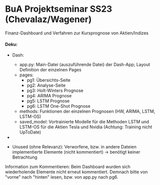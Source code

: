 # BuA Projektseminar SS23 (Chevalaz/Wagener)
Finanz-Dashboard und Verfahren zur Kursprognose von Aktien/Indizes

#### Doku:
* Dash:
  * app.py: Main-Datei (auszuführende Datei) der Dash-App; Layout Definition der einzelnen Pages
  * pages:
    * pg1: Übersichts-Seite
    * pg2: Analyse-Seite
    * pg3: Holt-Winters Prognose
    * pg4: ARIMA Prognose
    * pg5: LSTM Prognose
    * pg6: LSTM One-Shot Prognose
  * methods: Funktionen der einzelnen Prognosen (HW, ARIMA, LSTM, LSTM-OS)
  * saved_model: Vortrainierte Modelle für die Methoden LSTM und LSTM-OS für die Aktien Tesla und Nvidia (Achtung: Training nicht UpToDate)

*

* Unused (ohne Relevanz): Verworfene, bzw. in andere Dateien implementierte Elemente (nicht kommentiert) -> benötigt keiner Betrachtung

Information zum Kommentieren: Beim Dashboard wurden sich wiederholende Elemente nicht erneut kommentiert. Demnach bitte von "vorne" nach "hinten" lesen, bzw. von app.py nach pg6.
